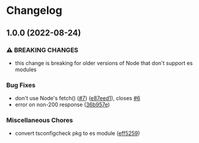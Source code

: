 # Changelog

## 1.0.0 (2022-08-24)


### ⚠ BREAKING CHANGES

* this change is breaking for older versions of Node that don't support es modules

### Bug Fixes

* don't use Node's fetch() ([#7](https://github.com/tmillr/tsconfigcheck/issues/7)) ([e87eed1](https://github.com/tmillr/tsconfigcheck/commit/e87eed1bdc2689cab3d3187b46593d2cabe74771)), closes [#6](https://github.com/tmillr/tsconfigcheck/issues/6)
* error on non-200 response ([36b957e](https://github.com/tmillr/tsconfigcheck/commit/36b957ec152c57b068bebc901b826d4cf4056bc5))


### Miscellaneous Chores

* convert tsconfigcheck pkg to es module ([eff5259](https://github.com/tmillr/tsconfigcheck/commit/eff525944429f08963720f995583a36a9148166c))
